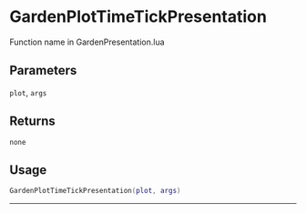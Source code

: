 # GardenPlotTimeTickPresentation
Function name in GardenPresentation.lua
## Parameters
`plot`, `args`
## Returns
`none`
## Usage
```lua
GardenPlotTimeTickPresentation(plot, args)
```
---
